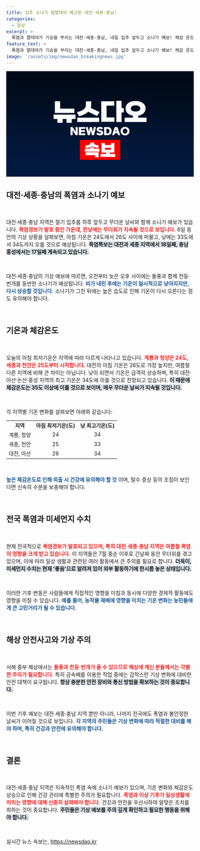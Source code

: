 ```yaml
---
title: 입추 소나기 밤열대야 예고된 대전·세종·충남!
categories:
  - 일상
excerpt: >
  폭염과 열대야가 기승을 부리는 대전·세종·충남, 내일 입추 앞두고 소나기 예보! 체감 온도 35도 이상, 안전사고 주의 필요! 
feature_text: >
  폭염과 열대야가 기승을 부리는 대전·세종·충남, 내일 입추 앞두고 소나기 예보! 체감 온도 35도 이상, 안전사고 주의 필요! 
image: '/assets/img/newsdao_breakingnews.jpg'
---
```


<p><img src="/assets/img/newsdao_breakingnews.jpg" alt="implanttips 속보" /></p>

<h2 data-ke-size="size26">대전·세종·충남의 폭염과 소나기 예보</h2>

<p data-ke-size="size16">&nbsp;</p>

<p>대전·세종·충남 지역은 절기 입추를 하루 앞두고 무더운 날씨와 함께 소나기 예보가 있습니다. <b><span style="color: #ee2323;">폭염경보가 발효 중인 가운데, 한낮에는 무더위가 지속될 것으로 보입니다.</span></b> 6일 동안의 기상 상황을 살펴보면, 아침 기온은 24도에서 26도 사이에 머물고, 낮에는 33도에서 34도까지 오를 것으로 예상됩니다. <b><span style="background-color: #21538527;">폭염특보는 대전과 세종 지역에서 18일째, 충남 홍성에서는 17일째 계속되고 있습니다.</span></b> </p>

<p data-ke-size="size16">&nbsp;</p>

<p>대전·세종·충남의 기상 예보에 따르면, 오전부터 늦은 오후 사이에는 돌풍과 함께 천둥·번개를 동반한 소나기가 예상됩니다. <b><span style="color: #1a5490;">비가 내린 후에는 기온이 일시적으로 낮아지지만, 다시 상승할 것입니다.</span></b> 소나기가 그친 뒤에는 높은 습도로 인해 기온이 다시 오른다는 점도 유의해야 합니다.</p>

<p data-ke-size="size16">&nbsp;</p>

<h2 data-ke-size="size26">기온과 체감온도</h2>

<p data-ke-size="size16">&nbsp;</p>

<p>오늘의 아침 최저기온은 지역에 따라 다르게 나타나고 있습니다. <b><span style="color: #ee2323;">계룡과 청양은 24도, 세종과 천안은 25도부터 시작합니다.</span></b> 대전의 아침 기온은 26도로 가장 높지만, 여름철 다른 지역에 비해 큰 차이는 아닙니다. 낮이 되면서 기온은 급격히 상승하며, 특히 대전·아산·논산·홍성 지역의 최고 기온은 34도에 이를 것으로 전망되고 있습니다. <b><span style="background-color: #21538527;">이 때문에 체감온도는 35도 이상에 이를 것으로 보이며, 매우 무더운 날씨가 지속될 것입니다.</span></b> </p>

<p data-ke-size="size16">&nbsp;</p>

<p>각 지역별 기온 변화를 살펴보면 아래와 같습니다:</p>

<table>
  <tr>
    <td style="text-align: center; height: 17px;"><b>지역</b></td>
    <td style="text-align: center; height: 17px;"><b>아침 최저기온(도)</b></td>
    <td style="text-align: center; height: 17px;"><b>낮 최고기온(도)</b></td>
  </tr>
  <tr>
    <td style="text-align: center; height: 17px;">계룡, 청양</td>
    <td style="text-align: center; height: 17px;">24</td>
    <td style="text-align: center; height: 17px;">34</td>
  </tr>
  <tr>
    <td style="text-align: center; height: 17px;">세종, 천안</td>
    <td style="text-align: center; height: 17px;">25</td>
    <td style="text-align: center; height: 17px;">33</td>
  </tr>
  <tr>
    <td style="text-align: center; height: 17px;">대전, 아산</td>
    <td style="text-align: center; height: 17px;">26</td>
    <td style="text-align: center; height: 17px;">34</td>
  </tr>
</table>

<p data-ke-size="size16">&nbsp;</p>

<p><b><span style="color: #1a5490;">높은 체감온도로 인해 외출 시 건강에 유의해야 할 것</span></b> 이며, 탈수 증상 등의 조짐이 보인다면 신속히 수분을 보충해야 합니다. </p>

<p data-ke-size="size16">&nbsp;</p>

<h2 data-ke-size="size26">전국 폭염과 미세먼지 수치</h2>

<p data-ke-size="size16">&nbsp;</p>

<p>현재 전국적으로 <b><span style="color: #ee2323;">폭염경보가 발효되고 있으며, 특히 대전·세종·충남 지역은 여름철 폭염의 영향을 크게 받고 있습니다.</span></b> 이 지역들은 7월 중순 이후로 긴날짜 동안 무더위를 겪고 있으며, 이에 따라 일상 생활과 관련된 여러 활동에서 큰 주의를 필요로 합니다. <b><span style="background-color: #21538527;">더욱이, 미세먼지 수치는 현재 '좋음'으로 알려져 있어 외부 활동하기에 한시름 놓은 상태입니다.</span></b> </p>

<p data-ke-size="size16">&nbsp;</p>

<p>이러한 기후 변동은 사람들에게 직접적인 영향을 미침과 동시에 다양한 경제적 활동에도 영향을 미칠 수 있습니다. <b><span style="color: #1a5490;">예를 들어, 농작물 재배에 영향을 미치는 기온 변화는 농민들에게 큰 고민거리가 될 수 있습니다.</span></b> </p>

<p data-ke-size="size16">&nbsp;</p>

<h2 data-ke-size="size26">해상 안전사고와 기상 주의</h2>

<p data-ke-size="size16">&nbsp;</p>

<p>서해 중부 해상에서는 <b><span style="color: #ee2323;">돌풍과 천둥·번개가 올 수 있으므로 해상에 계신 분들께서는 각별한 주의가 필요합니다.</span></b> 특히 금속배를 이용한 작업 중에는 갑작스런 기상 변화에 대비한 안전 대책이 요구됩니다. <b><span style="background-color: #21538527;">항상 충분한 안전 장비와 통신 방법을 확보하는 것이 중요합니다.</span></b> </p>

<p data-ke-size="size16">&nbsp;</p>

<p>이번 기후 예보는 대전·세종·충남 지역 뿐만 아니라, 나머지 전국에도 폭염과 불안정한 날씨가 이어질 것으로 보입니다. <b><span style="color: #1a5490;">각 지역의 주민들은 기상 변화에 따라 적절한 대비를 해야 하며, 특히 건강과 안전에 유의해야 합니다.</span></b></p>

<p data-ke-size="size16">&nbsp;</p>

<h2 data-ke-size="size26">결론</h2>

<p data-ke-size="size16">&nbsp;</p>

<p>대전·세종·충남 지역은 지속적인 폭염 속에 소나기 예보가 있으며, 기온 변화와 체감온도 상승으로 인해 건강 관리에 특별한 주의가 필요합니다. <b><span style="color: #ee2323;">폭염과 이상 기후가 일상생활에 미치는 영향에 대해 신중히 살펴봐야 합니다.</span></b> 건강과 안전을 우선시하여 알맞은 조치를 취하는 것이 중요합니다. <b><span style="background-color: #21538527;">주민들은 기상 예보를 주의 깊게 확인하고 필요한 행동을 취해야 합니다.</span></b> </p>

<p data-ke-size="size16">&nbsp;</p>
실시간 뉴스 속보는, <a href="https://newsdao.kr" rel="dofollow">https://newsdao.kr</a>



